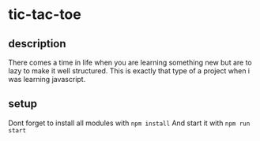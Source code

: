 # tic-tac-toe
## description
There comes a time in life when you are learning something new but are to lazy to make it well structured.
This is exactly that type of a project when i was learning javascript.
## setup
Dont forget to install all modules with ``npm install``
And start it with ``npm run start``
